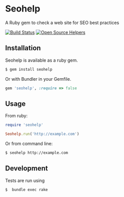 # Seohelp

A Ruby gem to check a web site for SEO best practices

[![Build Status](https://travis-ci.org/dormi/seohelp.svg?branch=master)](https://travis-ci.org/dormi/seohelp)
[![Open Source Helpers](https://www.codetriage.com/dormi/seohelp/badges/users.svg)](https://www.codetriage.com/dormi/seohelp)

## Installation

Seohelp is available as a ruby gem.

```sh
$ gem install seohelp
```

Or with Bundler in your Gemfile.

```ruby
gem 'seohelp', :require => false
```

## Usage

From ruby:

```ruby
require 'seohelp'

Seohelp.run('http://example.com')
```

Or from command line:

```sh
$ seohelp http://example.com
```

## Development

Tests are run using

```sh
$  bundle exec rake
```
